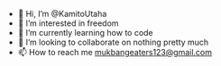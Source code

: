 - 👋 Hi, I’m @KamitoUtaha
- 👀 I’m interested in freedom
- 🌱 I’m currently learning how to code
- 💞️ I’m looking to collaborate on nothing pretty much 
- 📫 How to reach me mukbangeaters123@gmail.com

<!---
KamitoUtaha/KamitoUtaha is a ✨ special ✨ repository because its `README.md` (this file) appears on your GitHub profile.
You can click the Preview link to take a look at your changes.
--->

